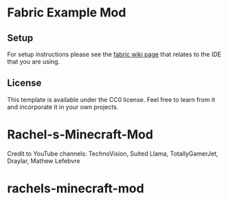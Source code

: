 # Fabric Example Mod

## Setup

For setup instructions please see the [fabric wiki page](https://fabricmc.net/wiki/tutorial:setup) that relates to the IDE that you are using.

## License

This template is available under the CC0 license. Feel free to learn from it and incorporate it in your own projects.
# Rachel-s-Minecraft-Mod

Credit to YouTube channels:
TechnoVision, Suited Llama, TotallyGamerJet, Draylar, Mathew Lefebvre
# rachels-minecraft-mod
